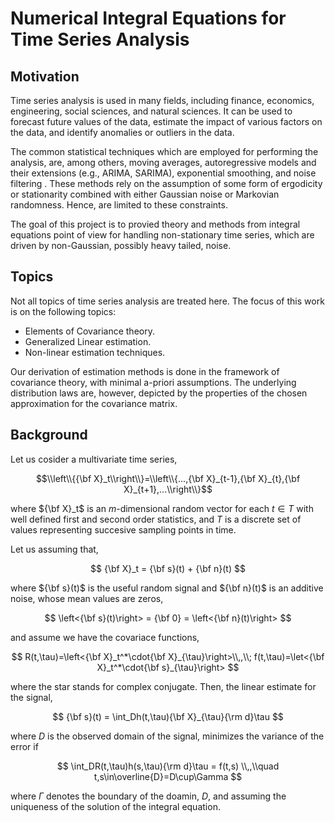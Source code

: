# Numerical Integral Equations for Time Series Analysis
## Motivation
Time series analysis is used in many fields, including finance, economics, engineering, social sciences, and natural sciences. It can be used to forecast future values of the data, estimate the impact of various factors on the data, and identify anomalies or outliers in the data.

The common statistical techniques which are employed for performing the analysis, are, among others, moving averages, autoregressive models and their extensions (e.g., ARIMA, SARIMA), exponential smoothing, and noise filtering . These methods rely on the assumption of some form of ergodicity or stationarity combined with either Gaussian noise or Markovian randomness. Hence, are limited to these constraints. 

The goal of this project is to provied theory and methods from integral equations point of view for handling non-stationary time series, which are driven by non-Gaussian, possibly heavy tailed, noise. 

## Topics
Not all topics of time series analysis are treated here. The focus of this work is on the following topics:
  * Elements of Covariance theory.
  * Generalized Linear estimation.
  * Non-linear estimation techniques.

Our derivation of estimation methods is done in the framework of covariance theory, with minimal a-priori assumptions. The underlying distribution laws are, however, depicted by the properties of the chosen approximation for the covariance matrix.

## Background
Let us cosider a multivariate time series,

$$\\left\\{{\bf X}_t\\right\\}=\\left\\{...,{\bf X}_{t-1},{\bf X}_{t},{\bf X}_{t+1},...\\right\\}$$

where ${\bf X}_t$ is an $m$-dimensional random vector for each $t\in T$ with well defined first and second order statistics, and $T$ is a discrete set of values representing succesive sampling points in time.

Let us assuming that,

$$ {\bf X}_t = {\bf s}(t) + {\bf n}(t) $$

where ${\bf s}(t)$ is the useful random signal and ${\bf n}(t)$ is an additive noise,
whose mean values are zeros,

$$ \left<{\bf s}(t)\right> = {\bf 0} = \left<{\bf n}(t)\right> $$

and assume we have the covariace functions,

 $$ R(t,\tau)=\left<{\bf X}_t^*\cdot{\bf X}_{\tau}\right>\\,,\\; f(t,\tau)=\let<{\bf X}_t^*\cdot{\bf s}_{\tau}\right> $$

where the star stands for complex conjugate. Then, the linear estimate for the signal,

$$ {\bf s}(t) = \int_Dh(t,\tau){\bf X}_{\tau}{\rm d}\tau $$

where $D$ is the observed domain of the signal, minimizes the variance of the error if

$$ \int_DR(t,\tau)h(s,\tau){\rm d}\tau = f(t,s) \\,,\\quad t,s\in\overline{D}=D\cup\Gamma $$

where $\Gamma$ denotes the boundary of the doamin, $D$, and assuming the uniqueness of the solution of the integral equation.



